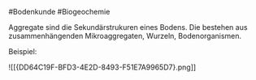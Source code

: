 #Bodenkunde #Biogeochemie 

Aggregate sind die Sekundärstrukuren eines Bodens. Die bestehen aus zusammenhängenden Mikroaggregaten, Wurzeln, Bodenorganismen.

Beispiel:

![[{DD64C19F-BFD3-4E2D-8493-F51E7A9965D7}.png]]